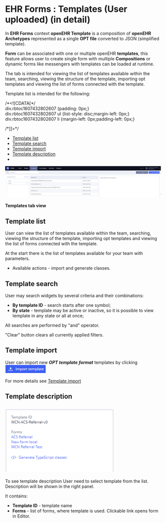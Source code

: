 # EHR Forms : Templates \(User uploaded\) \(in detail\)

In **EHR Forms** context **openEHR Template** is a composition of **openEHR Archetypes** represented as a single **OPT file** converted to JSON \(simplified template\).

**Form** can be associated with one or multiple openEHR **templates**, this feature allows user to create single form with multiple **Compositions** or dynamic forms like messengers with templates can be loaded at runtime.

The tab is intended for viewing the list of templates available within the team, searching, viewing the structure of the template, importing opt templates and viewing the list of forms connected with the template.

Template list is intended for the following:

/\*&lt;!\[CDATA\[\*/  
div.rbtoc1607432802607 {padding: 0px;}  
div.rbtoc1607432802607 ul {list-style: disc;margin-left: 0px;}  
div.rbtoc1607432802607 li {margin-left: 0px;padding-left: 0px;}  
  
/\*\]\]&gt;\*/

* [Template list](ehr-forms-templates-user-uploaded-in-detail.md#Templates%28Useruploaded%29%28indetail%29-Templatelist)
* [Template search](ehr-forms-templates-user-uploaded-in-detail.md#Templates%28Useruploaded%29%28indetail%29-Templatesearch)
* [Template import](ehr-forms-templates-user-uploaded-in-detail.md#Templates%28Useruploaded%29%28indetail%29-Templateimport)
* [Template description](ehr-forms-templates-user-uploaded-in-detail.md#Templates%28Useruploaded%29%28indetail%29-Templatedescription)
* 
![](.gitbook/assets/34833658.png)

**Templates tab view**

## Template list <a id="Templates(Useruploaded)(indetail)-Templatelist"></a>

User can view the list of templates available within the team, searching, viewing the structure of the template, importing opt templates and viewing the list of forms connected with the template.

At the start there is the list of templates available for your team with parameters.

* Available actions - import and generate classes. 

## Template search <a id="Templates(Useruploaded)(indetail)-Templatesearch"></a>

User may search widgets by several criteria and their combinations:

* **By template ID** - search starts after one symbol;
* **By state** - template may be active or inactive, so it is possible to view template in any state or all at once;

All searches are performed by "and" operator.

"Clear" button clears all currently applied filters.

## Template import <a id="Templates(Useruploaded)(indetail)-Templateimport"></a>

User can import new _**OPT template format**_ templates by clicking ![](.gitbook/assets/34833659.png) 

For more details see [Template import](ehr-forms-template-import.md)

## Template description <a id="Templates(Useruploaded)(indetail)-Templatedescription"></a>

## ![](.gitbook/assets/34833660.png) <a id="Templates(Useruploaded)(indetail)-"></a>

To see template description User need to select template from the list. Description will be shown in the right panel.

It contains:

* **Template ID** - template name
* **Forms** - list of forms, where template is used. Clickable link opens form in Editor.

